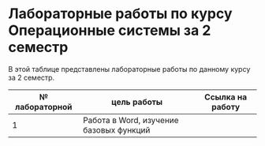 # Лабораторные работы по курсу Операционные системы за 2 семестр
В этой таблице представлены лабораторные работы по данному курсу за 2 семестр.

| № лабораторной|цель работы|Ссылка на работу | 
|------|-----------|-----------------|
|1|Работа в Word, изучение базовых функций ||